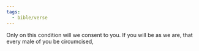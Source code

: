 ```yaml
---
tags:
  - bible/verse
---
```

Only on this condition will we consent to you. If you will be as we are, that every male of you be circumcised,